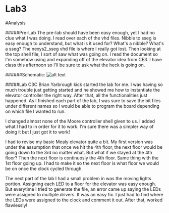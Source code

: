 Lab3
====

#Analysis

#####Pre-Lab
  The pre-lab should have been easy enough, yet I had no clue what I was doing.  I read over each of the vhd files.  Nibble to sseg is easy enough to understand, but what is it used for?  What's a nibble?  What's a sseg?  The nexys2_sseg vhd file is where I really got lost.  Then looking at the top shell file, I sort of saw what was going on.  I read the document so I'm somehow using and expanding off of the elevator idea from CE3.  I have class this afternoon so I'll be sure to ask what the heck is going on.

######Schematic:
![alt text](https://raw.githubusercontent.com/NathanRuprecht/ECE281_Lab3/master/prelab_schematic.png "Lab3 Schematic")
  
#####Lab
C3C Brian Yarbrough kick started the lab for me.  I was having so much trouble just getting started and he showed me how to instantiate the elevator controller the right way.  After that, all the functionalities just happened.  As I finished each part of the lab, I was sure to save the bit files under different names so I would be able to program the board depending on which file I wanted to run.

I changed almost none of the Moore controller shell given to us.  I added what I had to in order for it to work.  I'm sure there was a simpler way of doing it but I just got it to work!

I had to revise my basic Mealy elevator quite a bit.  My first version was under the assumption that once we hit the 4th floor, the next floor would be going down to the 3rd no matter what.  But what if we stayed at the 4th floor?  Then the next floor is continuosly the 4th floor.  Same thing with the 1st floor going up.  I had to make it so the next floor is what floor we would be on once the clock cycled through.

The next part of the lab I had a small problem in was the moving lights portion.  Assigning each LED to a floor for the elevator was easy enough.  But everytime I tried to generate the file, an error came up saying the LEDs were assigned to multiple drivers.  It was an easy fix.  I just had to find where the LEDs were assigned to the clock and comment it out.  After that, worked flawlessly!
